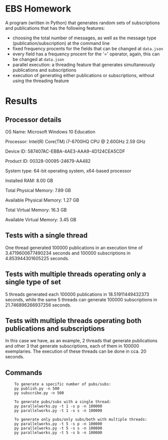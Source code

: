 # EBS Homework

A program (written in Python) that generates random sets of subscriptions and publications that has the following features:
- choosing the total number of messages, as well as the message type (publication/subscription) at the command line
- fixed frequency procents for the fields that can be changed at ```data.json```
- every field has a frequency procent for the '=' operator, again, this can be changed at ```data.json```
- parallel execution: a threading feature that generates simultaneously publications and subscriptions
- execution of generating either publications or subscriptions, without using the threading feature

# Results
## Processor details
OS Name: Microsoft Windows 10 Education

Processor:	Intel(R) Core(TM) i7-6700HQ CPU @ 2.60GHz   2.59 GHz

Device ID:	587407AC-EBBA-4AE3-AAA9-4D124CEA5CDF

Product ID:	00328-00095-24679-AA482

System type: 64-bit operating system, x64-based processor

Installed RAM:	8.00 GB

Total Physical Memory:	7.89 GB

Available Physical Memory:	1.27 GB

Total Virtual Memory:	16.3 GB

Available Virtual Memory:	3.45 GB

## Tests with a single thread

One thread generated 100000 publications in an execution time of 3.4719600677490234 seconds and 100000 subscriptions in 4.853944301605225 seconds.

## Tests with multiple threads operating only a single type of set

5 threads generated each 100000 publications in 18.51911449432373 seconds, while the same 5 threads can generate 100000 subscriptions in 21.746896266937256 seconds.

## Tests with multiple threads operating both publications and subscriptions

In this case we have, as an example, 2 threads that generate publications and other 3 that generate subscriptions, each of them in 100000 exemplaries. The execution of these threads can be done in cca. 20 seconds.

## Commands

        To generate a specific number of pubs/subs:
        py publish.py -n 500
        py subscribe.py -n 500

        To generate pubs/subs with a single thread:
        py parallelworks.py -t 1 -s p -n 100000
        py parallelworks.py -t 1 -s s -n 100000

        To generate only pubs/only subs/both with multiple threads:
        py parallelworks.py -t 5 -s p -n 100000
        py parallelworks.py -t 5 -s s -n 100000
        py parallelworks.py -t 5 -s b -n 100000
